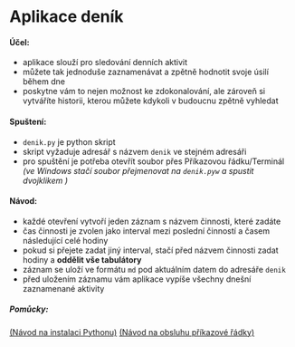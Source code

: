 # Aplikace deník

#### Účel:
- aplikace slouží pro sledování denních aktivit
- můžete tak jednoduše zaznamenávat a zpětně hodnotit svoje úsilí během dne
- poskytne vám to nejen možnost ke zdokonalování, ale zároveň si vytváříte historii, kterou můžete kdykoli v budoucnu zpětně vyhledat

#### Spuštení:
- `denik.py` je python skript
- skript vyžaduje adresář s názvem `denik` ve stejném adresáři 
- pro spuštění je potřeba otevřít soubor přes Příkazovou řádku/Terminál
	*(ve Windows stačí soubor přejmenovat na `denik.pyw` a spustit dvojklikem )*

#### Návod:
- každé otevření vytvoří jeden záznam s názvem činnosti, které zadáte
- čas činnosti je zvolen jako interval mezi poslední činností a časem následující celé hodiny
- pokud si přejete zadat jiný interval, stačí před názvem činnosti zadat hodiny a **oddělit vše tabulátory**
- záznam se uloží ve formátu `md` pod aktuálním datem do adresáře `denik`
- před uložením záznamu vám aplikace vypíše všechny dnešní zaznamenané aktivity

##### Pomůcky:
[(Návod na instalaci Pythonu)](https://naucse.python.cz/lessons/beginners/install/)
[(Návod na obsluhu příkazové řádky)](https://naucse.python.cz/lessons/beginners/cmdline/) 
